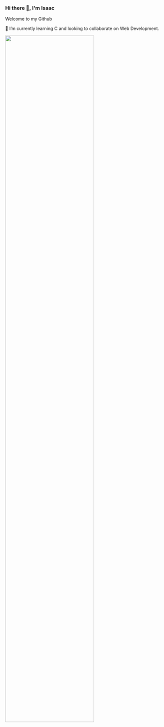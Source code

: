### Hi there 👋, I'm Isaac


Welcome to my Github


🌱 I’m currently learning C and looking to collaborate on Web Development.




<a href="https://git.io/streak-stats"><img align="center" width="75%" src="https://streak-stats.demolab.com?user=Bigizic"/></a>



<!--
**Bigizic/Bigizic** is a ✨ _special_ ✨ repository because its `README.md` (this file) appears on your GitHub profile.

Here are some ideas to get you started:

- 🔭 I’m currently working on ...
- 🌱 I’m currently learning C
- 👯 I’m looking to collaborate on Web Dev
- 🤔 I’m looking for help with ...
- 💬 Ask me about ...
- 📫 How to reach me: ...
- 😄 Pronouns: ...
- ⚡ Fun fact: ...
-->
